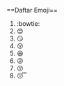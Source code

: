 ==Daftar Emoji==

1. :bowtie:
2. :blush:
3. :smirk:
4. :kissing_closed_eyes:
5. :satisfied:
6. :stuck_out_tongue_winking_eye:
7. :kissing:
8. :sleeping:
